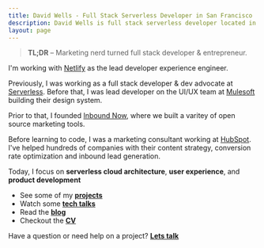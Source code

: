 ```yaml
---
title: David Wells - Full Stack Serverless Developer in San Francisco
description: David Wells is full stack serverless developer located in the SF bay area.
layout: page
---
```


> **TL;DR** – Marketing nerd turned full stack developer & entrepreneur.

I'm working with [Netlify](http://netlify.com) as the lead developer experience engineer.

Previously, I was working as a full stack developer & dev advocate at [Serverless](http://serverless.com). Before that, I was lead developer on the UI/UX team at [Mulesoft](http://www.mulesoft.com) building their design system.

Prior to that, I founded [Inbound Now](http://www.inboundnow.com), where we built a varitey of open source marketing tools.

Before learning to code, I was a marketing consultant working at [HubSpot](http://www.hubspot.com). I've helped hundreds of companies with their content strategy, conversion rate optimization and inbound lead generation.

Today, I focus on **serverless cloud architecture**, **user experience**, and **product development**

* See some of my [**projects**](/work)
* Watch some [**tech talks**](/talks)
* Read the [**blog**](/blog)
* Checkout the <a href="https://davidwells.io/resume" target="_blank"><strong>CV</strong></a>

Have a question or need help on a project? [**Lets talk**](/contact)
